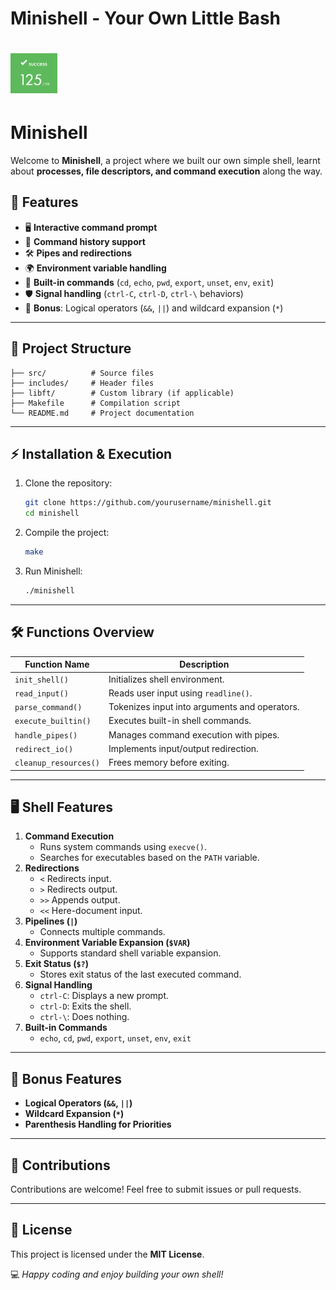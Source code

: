 # Minishell - Your Own Little Bash
# <img src="https://github.com/TeomanDeniz/TeomanDeniz/blob/main/images/repo_projects/125.png" style="width: 75PX;"> 
# Minishell

Welcome to **Minishell**, a project where we built our own simple shell, learnt about **processes, file descriptors, and command execution** along the way.

## 📌 Features
- 🖥 **Interactive command prompt**
- 📜 **Command history support**
- 🛠 **Pipes and redirections**
- 🌍 **Environment variable handling**
- 🔀 **Built-in commands** (`cd`, `echo`, `pwd`, `export`, `unset`, `env`, `exit`)
- 🛡 **Signal handling** (`ctrl-C`, `ctrl-D`, `ctrl-\` behaviors)
- 🚀 **Bonus**: Logical operators (`&&`, `||`) and wildcard expansion (`*`)

---
## 📂 Project Structure
```plaintext
├── src/          # Source files
├── includes/     # Header files
├── libft/        # Custom library (if applicable)
├── Makefile      # Compilation script
└── README.md     # Project documentation
```
---
## ⚡ Installation & Execution
1. Clone the repository:
   ```sh
   git clone https://github.com/yourusername/minishell.git
   cd minishell
   ```
2. Compile the project:
   ```sh
   make
   ```
3. Run Minishell:
   ```sh
   ./minishell
   ```

---
## 🛠 Functions Overview
| Function Name  | Description |
|--------------|-------------|
| `init_shell()` | Initializes shell environment. |
| `read_input()` | Reads user input using `readline()`. |
| `parse_command()` | Tokenizes input into arguments and operators. |
| `execute_builtin()` | Executes built-in shell commands. |
| `handle_pipes()` | Manages command execution with pipes. |
| `redirect_io()` | Implements input/output redirection. |
| `cleanup_resources()` | Frees memory before exiting. |

---
## 🖥 Shell Features
1. **Command Execution**
   - Runs system commands using `execve()`.
   - Searches for executables based on the `PATH` variable.
2. **Redirections**
   - `<` Redirects input.
   - `>` Redirects output.
   - `>>` Appends output.
   - `<<` Here-document input.
3. **Pipelines (`|`)**
   - Connects multiple commands.
4. **Environment Variable Expansion (`$VAR`)**
   - Supports standard shell variable expansion.
5. **Exit Status (`$?`)**
   - Stores exit status of the last executed command.
6. **Signal Handling**
   - `ctrl-C`: Displays a new prompt.
   - `ctrl-D`: Exits the shell.
   - `ctrl-\`: Does nothing.
7. **Built-in Commands**
   - `echo`, `cd`, `pwd`, `export`, `unset`, `env`, `exit`

---
## 🎨 Bonus Features
- **Logical Operators (`&&`, `||`)**
- **Wildcard Expansion (`*`)**
- **Parenthesis Handling for Priorities**

---
## 📢 Contributions
Contributions are welcome! Feel free to submit issues or pull requests.

---
## 📄 License
This project is licensed under the **MIT License**.

💻 *Happy coding and enjoy building your own shell!*
